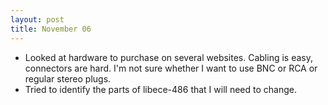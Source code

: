 ```yaml
---
layout: post
title: November 06
---
```


* Looked at hardware to purchase on several websites. Cabling is easy,
  connectors are hard.  I'm not sure whether I want to use BNC or RCA or
  regular stereo plugs.
* Tried to identify the parts of libece-486 that I will need to change.
